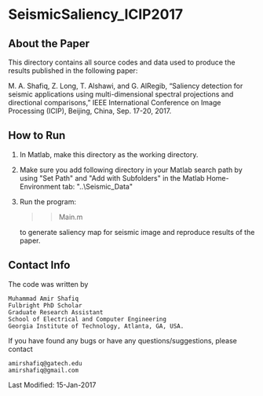 # SeismicSaliency_ICIP2017

## About the Paper

This directory contains all source codes and data used to produce the results published in the following paper:

M. A. Shafiq, Z. Long, T. Alshawi, and G. AlRegib, “Saliency detection for seismic applications using multi-dimensional spectral projections and directional comparisons,” IEEE International Conference on Image Processing (ICIP), Beijing, China, Sep. 17-20, 2017.

## How to Run

1. In Matlab, make this directory as the working directory.

2. Make sure you add following directory in your Matlab search path by 
   using "Set Path" and "Add with Subfolders" in the Matlab Home-Environment 
   tab: "..\Seismic_Data\"

3. Run the program:

   >> Main.m
   
   to generate saliency map for seismic image and reproduce results of the paper.

## Contact Info

The code was written by 
```
Muhammad Amir Shafiq
Fulbright PhD Scholar
Graduate Research Assistant
School of Electrical and Computer Engineering 
Georgia Institute of Technology, Atlanta, GA, USA.
```
If you have found any bugs or have any questions/suggestions, please contact
```
amirshafiq@gatech.edu 
amirshafiq@gmail.com
```     
Last Modified: 15-Jan-2017
